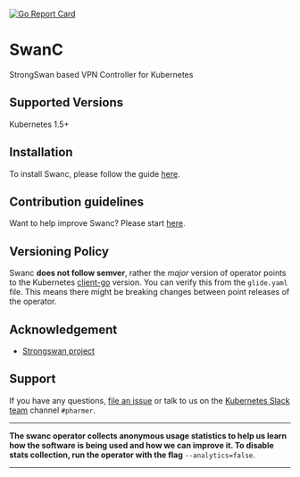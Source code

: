 [![Go Report Card](https://goreportcard.com/badge/github.com/appscode/swanc)](https://goreportcard.com/report/github.com/appscode/swanc)

# SwanC
StrongSwan based VPN Controller for Kubernetes

## Supported Versions
Kubernetes 1.5+

## Installation
To install Swanc, please follow the guide [here](/docs/install.md).

## Contribution guidelines
Want to help improve Swanc? Please start [here](/CONTRIBUTING.md).

## Versioning Policy
Swanc __does not follow semver__, rather the _major_ version of operator points to the
Kubernetes [client-go](https://github.com/kubernetes/client-go#branches-and-tags) version. You can verify this
from the `glide.yaml` file. This means there might be breaking changes between point releases of the operator.

## Acknowledgement
 - [Strongswan project](https://www.strongswan.org/)

## Support
If you have any questions, [file an issue](https://github.com/appscode/pharmer/issues/new) or talk to us on the [Kubernetes Slack team](http://slack.kubernetes.io/) channel `#pharmer`.

---

**The swanc operator collects anonymous usage statistics to help us learn
how the software is being used and how we can improve it. To disable stats collection,
run the operator with the flag** `--analytics=false`.

---
